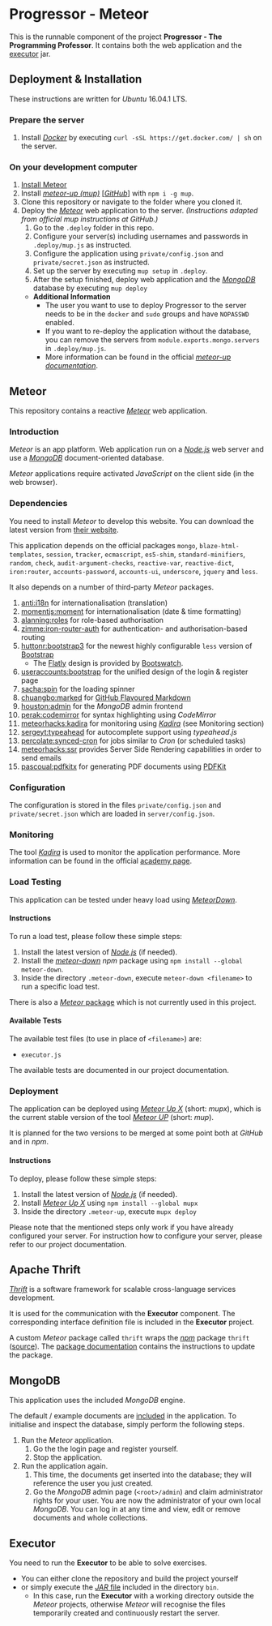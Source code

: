 # Progressor - Meteor

This is the runnable component of the project **Progressor - The Programming Professor**. It contains both the web application and the [executor](https://github.com/progressor/executor) jar.

## Deployment & Installation

These instructions are written for *Ubuntu* 16.04.1 LTS.

### Prepare the server

1. Install [*Docker*](https://www.docker.com/) by executing `curl -sSL https://get.docker.com/ | sh` on the server.

### On your development computer

1. [Install Meteor](https://www.meteor.com/install)
1. Install [*meteor-up (mup)*](https://www.npmjs.com/package/mup) [[*GitHub*]](https://github.com/kadirahq/meteor-up) with `npm i -g mup`.
1. Clone this repository or navigate to the folder where you cloned it.
1. Deploy the [*Meteor*](https://www.meteor.com/) web application to the server. _(Instructions adapted from official mup instructions at GitHub.)_
   1. Go to the `.deploy` folder in this repo.
   1. Configure your server(s) including usernames and passwords in `.deploy/mup.js` as instructed.
   1. Configure the application using `private/config.json` and `private/secret.json` as instructed.
   1. Set up the server by executing `mup setup` in `.deploy`.
   1. After the setup finished, deploy web application and the [*MongoDB*](https://www.mongodb.org/) database by executing `mup deploy`
   * **Additional Information**
     * The user you want to use to deploy Progressor to the server needs to be in the `docker` and `sudo` groups and have `NOPASSWD` enabled.
     * If you want to re-deploy the application without the database, you can remove the servers from `module.exports.mongo.servers` in `.deploy/mup.js`.
     * More information can be found in the official [*meteor-up documentation*](https://github.com/kadirahq/meteor-up/blob/master/README.md).

## Meteor

This repository contains a reactive [*Meteor*](https://www.meteor.com/) web application.

### Introduction

*Meteor* is an app platform.
Web application run on a [*Node.js*](https://nodejs.org/) web server and use a [*MongoDB*](https://www.mongodb.org/) document-oriented database.

*Meteor* applications require activated *JavaScript* on the client side (in the web browser).

### Dependencies

You need to install *Meteor* to develop this website.
You can download the latest version from [their website](https://www.meteor.com/install).

This application depends on the official packages
`mongo`, `blaze-html-templates`, `session`, `tracker`, `ecmascript`, `es5-shim`, `standard-minifiers`,
`random`, `check`, `audit-argument-checks`, `reactive-var`, `reactive-dict`, `iron:router`,
`accounts-password`, `accounts-ui`, `underscore`, `jquery` and `less`.

It also depends on a number of third-party *Meteor* packages.

1.  [anti:i18n](https://atmospherejs.com/anti/i18n)
    for internationalisation (translation)
2.  [momentjs:moment](https://atmospherejs.com/momentjs/moment)
    for internationalisation (date & time formatting)
3.  [alanning:roles](https://atmospherejs.com/alanning/roles)
    for role-based authorisation
4.  [zimme:iron-router-auth](https://atmospherejs.com/zimme/iron-router-auth)
    for authentication- and authorisation-based routing
5.  [huttonr:bootstrap3](https://atmospherejs.com/huttonr/bootstrap3)
    for the newest highly configurable `less` version of [Bootstrap](http://getbootstrap.com/)
    * The [Flatly](http://bootswatch.com/flatly/) design is provided by [Bootswatch](http://bootswatch.com/).
6.  [useraccounts:bootstrap](https://atmospherejs.com/useraccounts/bootstrap)
    for the unified design of the login & register page
7.  [sacha:spin](https://atmospherejs.com/sacha/spin)
    for the loading spinner
8.  [chuangbo:marked](https://atmospherejs.com/chuangbo/marked)
    for [GitHub Flavoured Markdown](https://guides.github.com/features/mastering-markdown/)
9.  [houston:admin](https://atmospherejs.com/houston/admin)
    for the *MongoDB* admin frontend
10. [perak:codemirror](https://atmospherejs.com/perak/codemirror)
    for syntax highlighting using *CodeMirror*
11. [meteorhacks:kadira](https://atmospherejs.com/meteorhacks/kadira)
    for monitoring using [*Kadira*](https://kadira.io/) (see Monitoring section)
12. [sergeyt:typeahead](https://atmospherejs.com/sergeyt/typeahead)
    for autocomplete support using *typeahead.js*
13. [percolate:synced-cron](https://atmospherejs.com/percolate/synced-cron)
    for jobs similar to *Cron* (or scheduled tasks)
14. [meteorhacks:ssr](https://atmospherejs.com/meteorhacks/ssr)
    provides Server Side Rendering capabilities in order to send emails
15. [pascoual:pdfkitx](https://atmospherejs.com/pascoual/pdfkitx)
    for generating PDF documents using [PDFKit](http://pdfkit.org/)

### Configuration

The configuration is stored in the files `private/config.json` and `private/secret.json` which are loaded in `server/config.json`.

### Monitoring

The tool [*Kadira*](https://kadira.io/) is used to monitor the application performance.
More information can be found in the official [academy page](https://kadira.io/academy/meteor-performance-101/content/getting-started-with-kadira).

### Load Testing

This application can be tested under heavy load using [*MeteorDown*](https://github.com/meteorhacks/meteor-down).

#### Instructions

To run a load test, please follow these simple steps:

1. Install the latest version of [*Node.js*](https://nodejs.org/) (if needed).
2. Install the [*meteor-down*](https://www.npmjs.com/package/meteor-down) *npm* package using `npm install --global meteor-down`.
3. Inside the directory `.meteor-down`, execute `meteor-down <filename>` to run a specific load test.

There is also a [*Meteor* package](https://atmospherejs.com/meteorhacks/meteor-down) which is not currently used in this project.

#### Available Tests

The available test files (to use in place of `<filename>`) are:

* `executor.js`

The available tests are documented in our project documentation.

### Deployment

The application can be deployed using [*Meteor Up X*](https://github.com/arunoda/meteor-up/tree/mupx) (short: *mupx*),
which is the current stable version of the tool [*Meteor UP*](https://github.com/arunoda/meteor-up) (short: *mup*).

It is planned for the two versions to be merged at some point both at *GitHub* and in *npm*.

#### Instructions

To deploy, please follow these simple steps:

1. Install the latest version of [*Node.js*](https://nodejs.org/) (if needed).
2. Install [*Meteor Up X*](https://www.npmjs.com/package/mupx) using `npm install --global mupx`
3. Inside the directory `.meteor-up`, execute `mupx deploy`

Please note that the mentioned steps only work if you have already configured your server.
For instruction how to configure your server, please refer to our project documentation.

## Apache Thrift

[*Thrift*](https://thrift.apache.org/) is a software framework for scalable cross-language services development.

It is used for the communication with the **Executor** component.
The corresponding interface definition file is included in the **Executor** project.

A custom *Meteor* package called `thrift` wraps the [*npm*](https://www.npmjs.com/) package `thrift` ([source](https://www.npmjs.com/package/thrift)).
The [package documentation](packages/thrift/README.md) contains the instructions to update the package.

## MongoDB

This application uses the included *MongoDB* engine.

The default / example documents are [included](server/example-data.js) in the application.
To initialise and inspect the database, simply perform the following steps.

1. Run the *Meteor* application.
   1. Go the the login page and register yourself.
   2. Stop the application.
2. Run the application again.
   1. This time, the documents get inserted into the database;
      they will reference the user you just created.
   2. Go the *MongoDB* admin page (`<root>/admin`) and claim administrator rights for your user.
      You are now the administrator of your own local *MongoDB*.
      You can log in at any time and view, edit or remove documents and whole collections.

## Executor

You need to run the **Executor** to be able to solve exercises.

* You can either clone the repository and build the project yourself
* or simply execute the [*JAR* file](bin/ProgressorExecutor.jar) included in the directory `bin`.
  * In this case, run the **Executor** with a working directory outside the *Meteor* projects,
    otherwise *Meteor* will recognise the files temporarily created and continuously restart the server.
